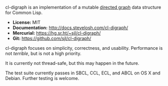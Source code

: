 cl-digraph is an implementation of a mutable [directed graph][] data structure
for Common Lisp.

* **License:** MIT
* **Documentation:** <http://docs.stevelosh.com/cl-digraph/>
* **Mercurial:** <https://hg.sr.ht/~sjl/cl-digraph/>
* **Git:** <https://github.com/sjl/cl-digraph/>

cl-digraph focuses on simplicity, correctness, and usability.  Performance is
not *terrible*, but is not a high priority.

It is currently not thread-safe, but this may happen in the future.

The test suite currently passes in SBCL, CCL, ECL, and ABCL on OS X and Debian.
Further testing is welcome.

[directed graph]: https://en.wikipedia.org/wiki/Directed_graph
